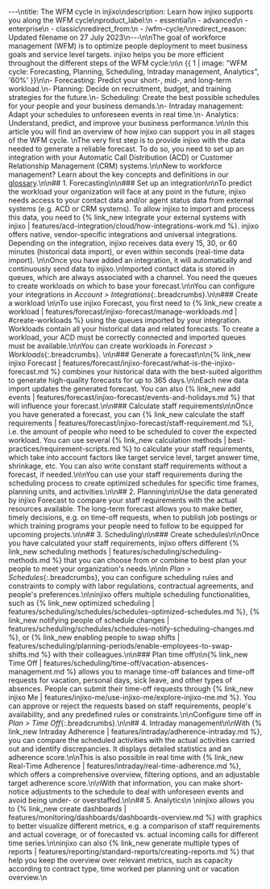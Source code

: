 ---\ntitle: The WFM cycle in injixo\ndescription: Learn how injixo supports you along the WFM cycle\nproduct_label:\n  - essential\n  - advanced\n  - enterprise\n  - classic\nredirect_from:\n  - /wfm-cycle/\nredirect_reason: Updated filename on 27 July 2023\n---\n\nThe goal of workforce management (WFM) is to optimize people deployment to meet business goals and service level targets. injixo helps you be more efficient throughout the different steps of the WFM cycle:\n\n  {{ 1 | image: "WFM cycle: Forecasting, Planning, Scheduling, Intraday management, Analytics", '60%' }}\n\n- Forecasting: Predict your short-, mid-, and long-term workload.\n- Planning: Decide on recruitment, budget, and training strategies for the future.\n- Scheduling: Create the best possible schedules for your people and your business demands.\n- Intraday management: Adapt your schedules to unforeseen events in real time.\n- Analytics: Understand, predict, and improve your business performance.\n\nIn this article you will find an overview of how injixo can support you in all stages of the WFM cycle. \nThe very first step is to provide injixo with the data needed to generate a reliable forecast. To do so, you need to set up an integration with your Automatic Call Distribution (ACD) or Customer Relationship Management (CRM) systems.\n\nNew to workforce management? Learn about the key concepts and definitions in our [glossary](https://help.injixo.com/glossary/overview).\n\n## 1. Forecasting\n\n### Set up an integration\n\nTo predict the workload your organization will face at any point in the future, injixo needs access to your contact data and/or agent status data from external systems (e.g. ACD or CRM systems). To allow injixo to import and process this data, you need to {% link_new integrate your external systems with injixo | features/acd-integration/cloud/how-integrations-work.md %}. injixo offers native, vendor-specific integrations and universal integrations. Depending on the integration, injixo receives data every 15, 30, or 60 minutes (historical data import), or even within seconds (real-time data import). \n\nOnce you have added an integration, it will automatically and continuously send data to injixo.\nImported contact data is stored in queues, which are always associated with a channel. You need the queues to create workloads on which to base your forecast.\n\nYou can configure your integrations in _Account > Integrations_{:.breadcrumbs}.\n\n### Create a workload  \n\nTo use injixo Forecast, you first need to {% link_new create a workload | features/forecast/injixo-forecast/manage-workloads.md | #create-workloads %} using the queues imported by your integration. Workloads contain all your historical data and related forecasts. To create a workload, your ACD must be correctly connected and imported queues must be available.\n\nYou can create workloads in _Forecast > Workloads_{:.breadcrumbs}. \n\n### Generate a forecast\n\n{% link_new injixo Forecast | features/forecast/injixo-forecast/what-is-the-injixo-forecast.md %} combines your historical data with the best-suited algorithm to generate high-quality forecasts for up to 365 days.\n\nEach new data import updates the generated forecast. You can also {% link_new add events | features/forecast/injixo-forecast/events-and-holidays.md %} that will influence your forecast.\n\n### Calculate staff requirements\n\nOnce you have generated a forecast, you can {% link_new calculate the staff requirements | features/forecast/injixo-forecast/staff-requirement.md %}, i.e. the amount of people who need to be scheduled to cover the expected workload. You can use several {% link_new calculation methods | best-practices/requirement-scripts.md %} to calculate your staff requirements, which take into account factors like target service level, target answer time, shrinkage, etc. You can also write constant staff requirements without a forecast, if needed.\n\nYou can use your staff requirements during the scheduling process to create optimized schedules for specific time frames, planning units, and activities.\n\n## 2. Planning\n\nUse the data generated by injixo Forecast to compare your staff requirements with the actual resources available. The long-term forecast allows you to make better, timely decisions, e.g. on time-off requests, when to publish job postings or which training programs your people need to follow to be equipped for upcoming projects.\n\n## 3. Scheduling\n\n### Create schedules\n\nOnce you have calculated your staff requirements, injixo offers different {% link_new scheduling methods | features/scheduling/scheduling-methods.md %} that you can choose from or combine to best plan your people to meet your organization's needs.\n\nIn _Plan > Schedules_{:.breadcrumbs}, you can configure scheduling rules and constraints to comply with labor regulations, contractual agreements, and people's preferences.\n\ninjixo offers multiple scheduling functionalities, such as {% link_new optimized scheduling | features/scheduling/schedules/schedules-optimized-schedules.md %}, {% link_new notifying people of schedule changes | features/scheduling/schedules/schedules-notify-scheduling-changes.md %}, or {% link_new enabling people to swap shifts | features/scheduling/planning-periods/enable-employees-to-swap-shifts.md %} with their colleagues.\n\n### Plan time off\n\n{% link_new Time Off | features/scheduling/time-off/vacation-absences-management.md %} allows you to manage time-off balances and time-off requests for vacation, personal days, sick leave, and other types of absences. People can submit their time-off requests through {% link_new injixo Me | features/injixo-me/use-injixo-me/explore-injixo-me.md %}. You can approve or reject the requests based on staff requirements, people's availability, and any predefined rules or constraints.\n\nConfigure time off in _Plan > Time Off_{:.breadcrumbs}.\n\n## 4. Intraday management\n\nWith {% link_new Intraday Adherence | features/intraday/adherence-intraday.md %}, you can compare the scheduled activities with the actual activities carried out and identify discrepancies. It displays detailed statistics and an adherence score.\n\nThis is also possible in real time with {% link_new Real-Time Adherence | features/intraday/real-time-adherence.md %}, which offers a comprehensive overview, filtering options, and an adjustable target adherence score.\n\nWith that information, you can make short-notice adjustments to the schedule to deal with unforeseen events and avoid being under- or overstaffed.\n\n## 5. Analytics\n \ninjixo allows you to {% link_new create dashboards | features/monitoring/dashboards/dashboards-overview.md %} with graphics to better visualize different metrics, e.g. a comparison of staff requirements and actual coverage, or of forecasted vs. actual incoming calls for different time series.\n\ninjixo can also {% link_new generate multiple types of reports | features/reporting/standard-reports/creating-reports.md %} that help you keep the overview over relevant metrics, such as capacity according to contract type, time worked per planning unit or vacation overview.\n
